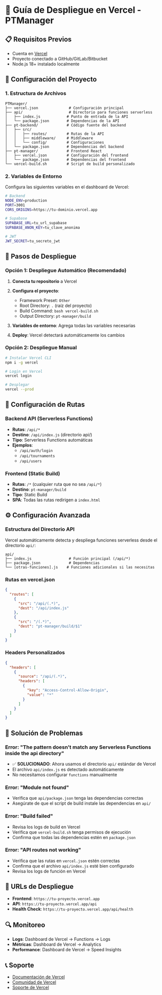 # 🚀 Guía de Despliegue en Vercel - PTManager

## 📋 Requisitos Previos

- Cuenta en [Vercel](https://vercel.com)
- Proyecto conectado a GitHub/GitLab/Bitbucket
- Node.js 18+ instalado localmente

## 🔧 Configuración del Proyecto

### 1. Estructura de Archivos
```
PTManager/
├── vercel.json              # Configuración principal
├── api/                     # Directorio para funciones serverless
│   ├── index.js            # Punto de entrada de la API
│   └── package.json        # Dependencias de la API
├── pt-backend/             # Código fuente del backend
│   ├── src/
│   │   ├── routes/         # Rutas de la API
│   │   ├── middleware/     # Middleware
│   │   └── config/         # Configuraciones
│   └── package.json        # Dependencias del backend
├── pt-manager/             # Frontend React
│   ├── vercel.json         # Configuración del frontend
│   └── package.json        # Dependencias del frontend
└── vercel-build.sh         # Script de build personalizado
```

### 2. Variables de Entorno
Configura las siguientes variables en el dashboard de Vercel:

```bash
# Backend
NODE_ENV=production
PORT=3001
CORS_ORIGINS=https://tu-dominio.vercel.app

# Supabase
SUPABASE_URL=tu_url_supabase
SUPABASE_ANON_KEY=tu_clave_anonima

# JWT
JWT_SECRET=tu_secreto_jwt
```

## 🚀 Pasos de Despliegue

### Opción 1: Despliegue Automático (Recomendado)

1. **Conecta tu repositorio** a Vercel
2. **Configura el proyecto**:
   - Framework Preset: `Other`
   - Root Directory: `.` (raíz del proyecto)
   - Build Command: `bash vercel-build.sh`
   - Output Directory: `pt-manager/build`

3. **Variables de entorno**: Agrega todas las variables necesarias
4. **Deploy**: Vercel detectará automáticamente los cambios

### Opción 2: Despliegue Manual

```bash
# Instalar Vercel CLI
npm i -g vercel

# Login en Vercel
vercel login

# Desplegar
vercel --prod
```

## 🔄 Configuración de Rutas

### Backend API (Serverless Functions)
- **Rutas**: `/api/*`
- **Destino**: `/api/index.js` (directorio api/)
- **Tipo**: Serverless Functions automáticas
- **Ejemplos**:
  - `/api/auth/login`
  - `/api/tournaments`
  - `/api/users`

### Frontend (Static Build)
- **Rutas**: `/*` (cualquier ruta que no sea `/api/*`)
- **Destino**: `pt-manager/build`
- **Tipo**: Static Build
- **SPA**: Todas las rutas redirigen a `index.html`

## ⚙️ Configuración Avanzada

### Estructura del Directorio API
Vercel automáticamente detecta y despliega funciones serverless desde el directorio `api/`:

```
api/
├── index.js                 # Función principal (/api/*)
├── package.json             # Dependencias
└── [otras-funciones].js    # Funciones adicionales si las necesitas
```

### Rutas en vercel.json
```json
{
  "routes": [
    {
      "src": "/api/(.*)",
      "dest": "/api/index.js"
    },
    {
      "src": "/(.*)",
      "dest": "pt-manager/build/$1"
    }
  ]
}
```

### Headers Personalizados
```json
{
  "headers": [
    {
      "source": "/api/(.*)",
      "headers": [
        {
          "key": "Access-Control-Allow-Origin",
          "value": "*"
        }
      ]
    }
  ]
}
```

## 🐛 Solución de Problemas

### Error: "The pattern doesn't match any Serverless Functions inside the api directory"
- ✅ **SOLUCIONADO**: Ahora usamos el directorio `api/` estándar de Vercel
- El archivo `api/index.js` es detectado automáticamente
- No necesitamos configurar `functions` manualmente

### Error: "Module not found"
- Verifica que `api/package.json` tenga las dependencias correctas
- Asegúrate de que el script de build instale las dependencias en `api/`

### Error: "Build failed"
- Revisa los logs de build en Vercel
- Verifica que `vercel-build.sh` tenga permisos de ejecución
- Confirma que todas las dependencias estén en `package.json`

### Error: "API routes not working"
- Verifica que las rutas en `vercel.json` estén correctas
- Confirma que el archivo `api/index.js` esté bien configurado
- Revisa los logs de función en Vercel

## 📱 URLs de Despliegue

- **Frontend**: `https://tu-proyecto.vercel.app`
- **API**: `https://tu-proyecto.vercel.app/api`
- **Health Check**: `https://tu-proyecto.vercel.app/api/health`

## 🔍 Monitoreo

- **Logs**: Dashboard de Vercel → Functions → Logs
- **Métricas**: Dashboard de Vercel → Analytics
- **Performance**: Dashboard de Vercel → Speed Insights

## 📞 Soporte

- [Documentación de Vercel](https://vercel.com/docs)
- [Comunidad de Vercel](https://github.com/vercel/vercel/discussions)
- [Soporte de Vercel](https://vercel.com/support)
